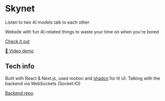 # Skynet

Listen to two AI models talk to each other

Website with fun AI-related things to waste your time on when you're bored

[Check it out](https://skynet.sorry.run)

[🎥 Video demo](https://youtu.be/Mz_zE7ewTjo)

## Tech info

Built with React & Next.js, used motion and [shadcn](https://ui.shadcn.com/) for lit UI. Talking with the backend via WebSockets (Socket.IO)

[Backend repo](https://github.com/one-with-violets-in-her-lap/skynet-backend)
